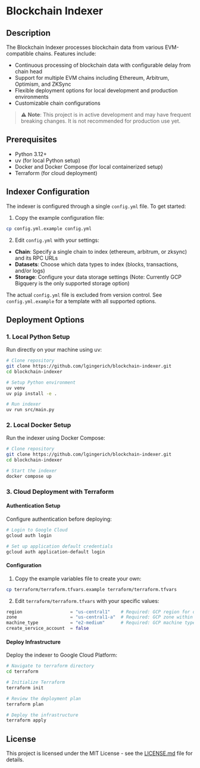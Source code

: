 # Blockchain Indexer

## Description

The Blockchain Indexer processes blockchain data from various EVM-compatible chains.
Features include:
- Continuous processing of blockchain data with configurable delay from chain head
- Support for multiple EVM chains including Ethereum, Arbitrum, Optimism, and ZKSync
- Flexible deployment options for local development and production environments
- Customizable chain configurations

> ⚠️ **Note**: This project is in active development and may have frequent breaking changes. It is not recommended for production use yet.


## Prerequisites
- Python 3.12+
- uv (for local Python setup)
- Docker and Docker Compose (for local containerized setup)
- Terraform (for cloud deployment)


## Indexer Configuration

The indexer is configured through a single `config.yml` file. To get started:

1. Copy the example configuration file:
```bash
cp config.yml.example config.yml
```

2. Edit `config.yml` with your settings:
- **Chain**: Specify a single chain to index (ethereum, arbitrum, or zksync) and its RPC URLs
- **Datasets**: Choose which data types to index (blocks, transactions, and/or logs)
- **Storage**: Configure your data storage settings (Note: Currently GCP Bigquery is the only supported storage option)

The actual `config.yml` file is excluded from version control. See `config.yml.example` for a template with all supported options.


## Deployment Options

### 1. Local Python Setup
Run directly on your machine using uv:
```bash
# Clone repository
git clone https://github.com/lgingerich/blockchain-indexer.git
cd blockchain-indexer

# Setup Python environment
uv venv
uv pip install -e .

# Run indexer
uv run src/main.py
```

### 2. Local Docker Setup
Run the indexer using Docker Compose:

```bash
# Clone repository
git clone https://github.com/lgingerich/blockchain-indexer.git
cd blockchain-indexer

# Start the indexer
docker compose up
```

### 3. Cloud Deployment with Terraform

#### Authentication Setup
Configure authentication before deploying:

```bash
# Login to Google Cloud
gcloud auth login

# Set up application default credentials
gcloud auth application-default login
```

#### Configuration
1. Copy the example variables file to create your own:
```bash
cp terraform/terraform.tfvars.example terraform/terraform.tfvars
```

2. Edit `terraform/terraform.tfvars` with your specific values:
```terraform
region                  = "us-central1"    # Required: GCP region for deployment
zone                    = "us-central1-a"  # Required: GCP zone within the region
machine_type            = "e2-medium"      # Required: GCP machine type for the VM
create_service_account  = false
```

#### Deploy Infrastructure
Deploy the indexer to Google Cloud Platform:

```bash
# Navigate to terraform directory
cd terraform

# Initialize Terraform
terraform init

# Review the deployment plan
terraform plan

# Deploy the infrastructure
terraform apply
```

## License

This project is licensed under the MIT License - see the [LICENSE.md](LICENSE.md) file for details.
